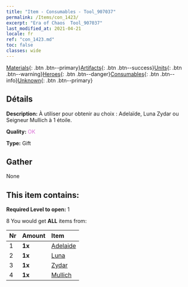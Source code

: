 ```yaml
---
title: "Item - Consumables - Tool_907037"
permalink: /Items/con_1423/
excerpt: "Era of Chaos  Tool_907037"
last_modified_at: 2021-04-21
locale: fr
ref: "con_1423.md"
toc: false
classes: wide
---
```

 [Materials](/fr/Items/){: .btn .btn--primary}[Artifacts](/fr/Items/Artifacts/){: .btn .btn--success}[Units](/fr/Items/Units/){: .btn .btn--warning}[Heroes](/fr/Items/Heroes/){: .btn .btn--danger}[Consumables](/fr/Items/Consumables/){: .btn .btn--info}[Unknown](/fr/Items/Unknown/){: .btn .btn--primary}

## Détails
 **Description:** À utiliser pour obtenir au choix : Adelaïde, Luna Zydar ou Seigneur Mullich à 1 étoile.

 **Quality:** <span style="color: #DA70D6">OK</span>

 **Type:** Gift

## Gather

  None

## This item contains:

 **Required Level to open:** 1

 8 You would get **ALL** items  from:

  | Nr | Amount |     Item    |
  |:---|:-------|:------------|
  | 1 |  **1x** | [Adelaide](/heroes/Adelaïde/) |  | 
  | 2 |  **1x** | [Luna](/heroes/Luna/) |  | 
  | 3 |  **1x** | [Zydar](/heroes/Zydar/) |  | 
  | 4 |  **1x** | [Mullich](/heroes/Mullich/) |  | 
